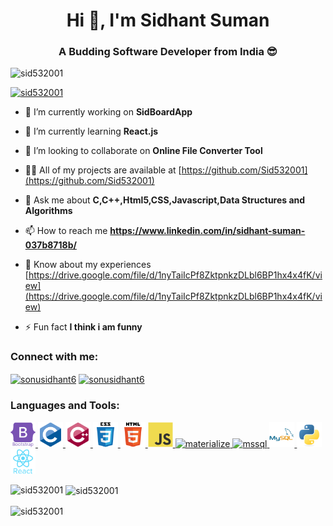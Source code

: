 <h1 align="center">Hi 👋, I'm Sidhant Suman</h1>
<h3 align="center">A Budding Software Developer from India 😎</h3>

<p align="left"> <img src="https://komarev.com/ghpvc/?username=sid532001&label=Profile%20views&color=0e75b6&style=flat" alt="sid532001" /> </p>

<p align="left"> <a href="https://github.com/ryo-ma/github-profile-trophy"><img src="https://github-profile-trophy.vercel.app/?username=sid532001" alt="sid532001" /></a> </p>

- 🔭 I’m currently working on **SidBoardApp**

- 🌱 I’m currently learning **React.js**

- 👯 I’m looking to collaborate on **Online File Converter Tool**

- 👨‍💻 All of my projects are available at [https://github.com/Sid532001](https://github.com/Sid532001)

- 💬 Ask me about **C,C++,Html5,CSS,Javascript,Data Structures and Algorithms**

- 📫 How to reach me **https://www.linkedin.com/in/sidhant-suman-037b8718b/**

- 📄 Know about my experiences [https://drive.google.com/file/d/1nyTaiIcPf8ZktpnkzDLbl6BP1hx4x4fK/view](https://drive.google.com/file/d/1nyTaiIcPf8ZktpnkzDLbl6BP1hx4x4fK/view)

- ⚡ Fun fact **I think i am funny**

<h3 align="left">Connect with me:</h3>
<p align="left">
<a href="https://www.hackerrank.com/sonusidhant6" target="blank"><img align="center" src="https://raw.githubusercontent.com/rahuldkjain/github-profile-readme-generator/master/src/images/icons/Social/hackerrank.svg" alt="sonusidhant6" height="30" width="40" /></a>
<a href="https://www.leetcode.com/sonusidhant6" target="blank"><img align="center" src="https://raw.githubusercontent.com/rahuldkjain/github-profile-readme-generator/master/src/images/icons/Social/leet-code.svg" alt="sonusidhant6" height="30" width="40" /></a>
</p>

<h3 align="left">Languages and Tools:</h3>
<p align="left"> <a href="https://getbootstrap.com" target="_blank" rel="noreferrer"> <img src="https://raw.githubusercontent.com/devicons/devicon/master/icons/bootstrap/bootstrap-plain-wordmark.svg" alt="bootstrap" width="40" height="40"/> </a> <a href="https://www.cprogramming.com/" target="_blank" rel="noreferrer"> <img src="https://raw.githubusercontent.com/devicons/devicon/master/icons/c/c-original.svg" alt="c" width="40" height="40"/> </a> <a href="https://www.w3schools.com/cpp/" target="_blank" rel="noreferrer"> <img src="https://raw.githubusercontent.com/devicons/devicon/master/icons/cplusplus/cplusplus-original.svg" alt="cplusplus" width="40" height="40"/> </a> <a href="https://www.w3schools.com/css/" target="_blank" rel="noreferrer"> <img src="https://raw.githubusercontent.com/devicons/devicon/master/icons/css3/css3-original-wordmark.svg" alt="css3" width="40" height="40"/> </a> <a href="https://www.w3.org/html/" target="_blank" rel="noreferrer"> <img src="https://raw.githubusercontent.com/devicons/devicon/master/icons/html5/html5-original-wordmark.svg" alt="html5" width="40" height="40"/> </a> <a href="https://developer.mozilla.org/en-US/docs/Web/JavaScript" target="_blank" rel="noreferrer"> <img src="https://raw.githubusercontent.com/devicons/devicon/master/icons/javascript/javascript-original.svg" alt="javascript" width="40" height="40"/> </a> <a href="https://materializecss.com/" target="_blank" rel="noreferrer"> <img src="https://raw.githubusercontent.com/prplx/svg-logos/5585531d45d294869c4eaab4d7cf2e9c167710a9/svg/materialize.svg" alt="materialize" width="40" height="40"/> </a> <a href="https://www.microsoft.com/en-us/sql-server" target="_blank" rel="noreferrer"> <img src="https://www.svgrepo.com/show/303229/microsoft-sql-server-logo.svg" alt="mssql" width="40" height="40"/> </a> <a href="https://www.mysql.com/" target="_blank" rel="noreferrer"> <img src="https://raw.githubusercontent.com/devicons/devicon/master/icons/mysql/mysql-original-wordmark.svg" alt="mysql" width="40" height="40"/> </a> <a href="https://www.python.org" target="_blank" rel="noreferrer"> <img src="https://raw.githubusercontent.com/devicons/devicon/master/icons/python/python-original.svg" alt="python" width="40" height="40"/> </a> <a href="https://reactjs.org/" target="_blank" rel="noreferrer"> <img src="https://raw.githubusercontent.com/devicons/devicon/master/icons/react/react-original-wordmark.svg" alt="react" width="40" height="40"/> </a> </p>

<p><img align="left" src="https://github-readme-stats.vercel.app/api/top-langs?username=sid532001&show_icons=true&locale=en&layout=compact" alt="sid532001" /></p>

<p>&nbsp;<img align="center" src="https://github-readme-stats.vercel.app/api?username=sid532001&show_icons=true&locale=en" alt="sid532001" /></p>

<p><img align="center" src="https://github-readme-streak-stats.herokuapp.com/?user=sid532001&" alt="sid532001" /></p>
